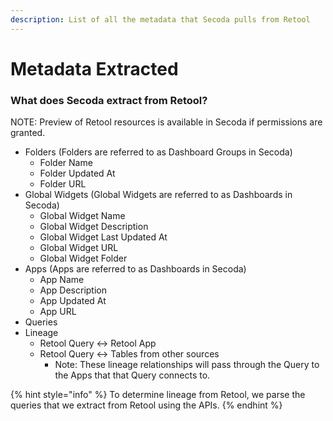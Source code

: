 ```yaml
---
description: List of all the metadata that Secoda pulls from Retool
---
```


# Metadata Extracted

### What does Secoda extract from Retool?

NOTE: Preview of Retool resources is available in Secoda if permissions are granted.&#x20;

* Folders (Folders are referred to as Dashboard Groups in Secoda)
  * Folder Name
  * Folder Updated At
  * Folder URL
* Global Widgets (Global Widgets are referred to as Dashboards in Secoda)
  * Global Widget Name
  * Global Widget Description
  * Global Widget Last Updated At
  * Global Widget URL
  * Global Widget Folder
* Apps (Apps are referred to as Dashboards in Secoda)
  * App Name
  * App Description
  * App Updated At
  * App URL
* Queries
* Lineage
  * Retool Query <-> Retool App
  * Retool Query <-> Tables from other sources
    * Note: These lineage relationships will pass through the Query to the Apps that that Query connects to.&#x20;

{% hint style="info" %}
To determine lineage from Retool, we parse the queries that we extract from Retool using the APIs.&#x20;
{% endhint %}
